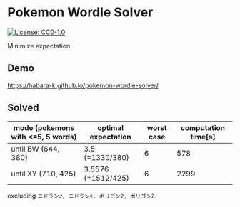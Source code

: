 # Pokemon Wordle Solver

[![License: CC0-1.0](https://img.shields.io/badge/License-CC0_1.0-lightgrey.svg)](http://creativecommons.org/publicdomain/zero/1.0/)

Minimize expectation.

## Demo

https://habara-k.github.io/pokemon-wordle-solver/


## Solved

| mode (pokemons with <=5, 5 words) | optimal expectation | worst case | computation time[s] |
|-----------------------------------|---------------------|------------|---------------------|
| until BW (644, 380)               | 3.5 (=1330/380)     | 6          | 578                 |
| until XY (710, 425)               | 3.5576 (=1512/425)  | 6          | 2299                |

excluding `ニドラン♂, ニドラン♀, ポリゴン2, ポリゴンZ`.
